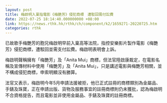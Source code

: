```yaml
---
layout: post
title: 梅啟明入稟指電影《梅艷芳》侵犯商標　遭駁回需付訟費
date: 2022-07-25 18:14:40.000000000 +08:00
link: https://news.rthk.hk/rthk/ch/component/k2/1659271-20220725.htm
categories: rthk
---
```


已故歌手梅艷芳的胞兄梅啟明早前入稟高等法院，指控安樂影片製作電影《梅艷芳》侵犯商標，遭駁回並需支付訟費。梅啟明表明會上訴。

梅啟明聲稱擁有「梅艷芳」及「Anita Mui」商標，但法官陸啟康裁定，在電影名稱及宣傳材料中使用「梅艷芳」及「Anita Mui」，只是講述電影與梅艷芳相關，並不構成侵犯商標，申索明顯沒有勝算。

法官又表示，梅啟明今年5月申請法援被拒，他已正式註冊的商標類別為金屬品、手錶及珠寶，正在申請出版、貨物及服務事宜的註冊商標則仍未獲批，認為梅啟明不合資格提告，而且電影並非使用金屬品、手錶及珠寶的註冊商標。
